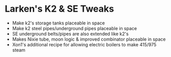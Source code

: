 # Larken's K2 & SE Tweaks

- Make k2's storage tanks placeable in space
- Make k2 steel pipes/underground pipes placeable in space
- SE underground belts/pipes are also extended like k2's
- Makes Nixie tube, moon logic & improved combinator placeable in space
- Xon1's additional recipe for allowing electric boilers to make 415/975 steam
